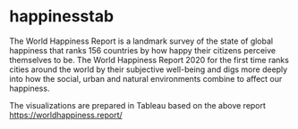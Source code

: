 # happinesstab

The World Happiness Report is a landmark survey of the state of global happiness that ranks 156 countries by how happy their citizens perceive themselves to be. 
The World Happiness Report 2020 for the first time ranks cities around the world by their subjective well-being and digs more deeply into how the social, urban and natural environments combine to affect our happiness.

The visualizations are prepared in Tableau based on the above report https://worldhappiness.report/
